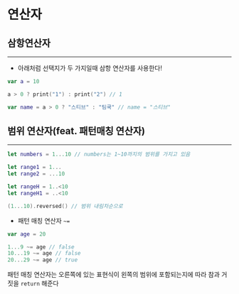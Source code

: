 # 연산자

## 삼항연산자

---

- 아래처럼 선택지가 두 가지일때 삼항 연산자를 사용한다!

```swift
var a = 10

a > 0 ? print("1") : print("2") // 1

var name = a > 0 ? "스티브" : "팀쿡" // name = "스티브"
```

## 범위 연산자(feat. 패턴매칭 연산자)

---

```swift
let numbers = 1...10 // numbers는 1~10까지의 범위를 가지고 있음

let range1 = 1...
let range2 = ...10

let rangeH = 1..<10
let rangeH1 = ..<10

(1...10).reversed() // 범위 내림차순으로
```

- 패턴 매칭 연산자 `~=`

```swift
var age = 20

1...9 ~= age // false
10...19 ~= age // false
20...29 ~= age // true
```

패턴 매칭 연산자는 오른쪽에 있는 표현식이 왼쪽의 범위에 포함되는지에 따라 참과 거짓을 `return` 해준다